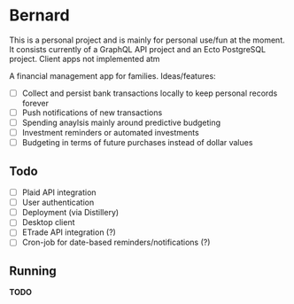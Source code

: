 # Bernard

This is a personal project and is mainly for personal use/fun at the moment. It
consists currently of a GraphQL API project and an Ecto PostgreSQL project. Client
apps not implemented atm

A financial management app for families. Ideas/features:

* [ ] Collect and persist bank transactions locally to keep personal records forever
* [ ] Push notifications of new transactions
* [ ] Spending anaylsis mainly around predictive budgeting
* [ ] Investment reminders or automated investments
* [ ] Budgeting in terms of future purchases instead of dollar values

## Todo

* [ ] Plaid API integration
* [ ] User authentication
* [ ] Deployment (via Distillery)
* [ ] Desktop client
* [ ] ETrade API integration (?)
* [ ] Cron-job for date-based reminders/notifications (?)

## Running

**TODO**

